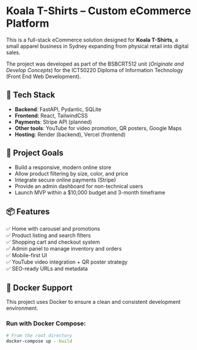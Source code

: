 # Koala T-Shirts – Custom eCommerce Platform

This is a full-stack eCommerce solution designed for **Koala T-Shirts**, a small apparel business in Sydney expanding from physical retail into digital sales.

The project was developed as part of the BSBCRT512 unit (*Originate and Develop Concepts*) for the ICT50220 Diploma of Information Technology (Front End Web Development).

## 🧩 Tech Stack

- **Backend**: FastAPI, Pydantic, SQLite
- **Frontend**: React, TailwindCSS
- **Payments**: Stripe API (planned)
- **Other tools**: YouTube for video promotion, QR posters, Google Maps
- **Hosting**: Render (backend), Vercel (frontend)

## 🎯 Project Goals

- Build a responsive, modern online store
- Allow product filtering by size, color, and price
- Integrate secure online payments (Stripe)
- Provide an admin dashboard for non-technical users
- Launch MVP within a $10,000 budget and 3-month timeframe

## 📦 Features

✅ Home with carousel and promotions  
✅ Product listing and search filters  
✅ Shopping cart and checkout system  
✅ Admin panel to manage inventory and orders  
✅ Mobile-first UI  
✅ YouTube video integration + QR poster strategy  
✅ SEO-ready URLs and metadata

## 🐳 Docker Support

This project uses Docker to ensure a clean and consistent development environment.

### Run with Docker Compose:

```bash
# From the root directory
docker-compose up --build
